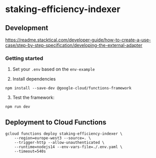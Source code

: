 # staking-efficiency-indexer

## Development

https://readme.stacktical.com/developer-guide/how-to-create-a-use-case/step-by-step-specification/developing-the-external-adapter

### Getting started

1. Set your `.env` based on the `env-example`

2. Install dependencies

```
npm install --save-dev @google-cloud/functions-framework
```

3. Test the framework:

```
npm run dev
```

## Deployment to Cloud Functions

```
gcloud functions deploy staking-efficiency-indexer \
    --region=europe-west3 --source=. \
    --trigger-http --allow-unauthenticated \
    --runtime=nodejs14 --env-vars-file=./.env.yaml \
    --timeout=540s
```
